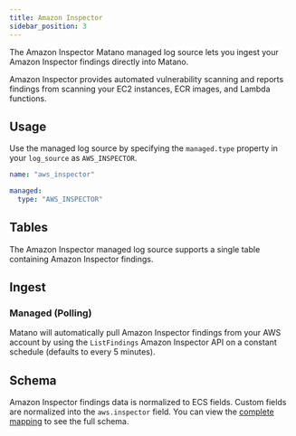 ```yaml
---
title: Amazon Inspector
sidebar_position: 3
---
```


The Amazon Inspector Matano managed log source lets you ingest your Amazon Inspector findings directly into Matano.

Amazon Inspector provides automated vulnerability scanning and reports findings from scanning your EC2 instances, ECR images, and Lambda functions.

## Usage

Use the managed log source by specifying the `managed.type` property in your `log_source` as `AWS_INSPECTOR`.

```yml
name: "aws_inspector"

managed:
  type: "AWS_INSPECTOR"
```

## Tables

The Amazon Inspector managed log source supports a single table containing Amazon Inspector findings.

## Ingest

### Managed (Polling)

Matano will automatically pull Amazon Inspector findings from your AWS account by using the `ListFindings` Amazon Inspector API on a constant schedule (defaults to every 5 minutes).

## Schema

Amazon Inspector findings data is normalized to ECS fields. Custom fields are normalized into the `aws.inspector` field. You can view the [complete mapping][1] to see the full schema.

[1]: https://github.com/matanolabs/matano/blob/main/data/managed/log_sources/aws_inspector/log_source.yml
